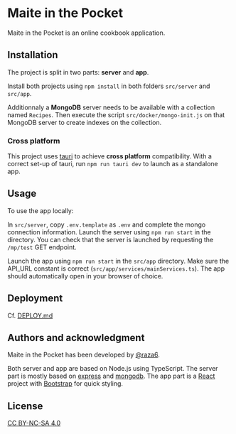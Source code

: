 # Maite in the Pocket

Maite in the Pocket is an online cookbook application.

## Installation

The project is split in two parts: **server** and **app**.

Install both projects using `npm install` in both folders `src/server` and `src/app`.

Additionnaly a **MongoDB** server needs to be available with a collection named `Recipes`. Then execute the script `src/docker/mongo-init.js` on that MongoDB server to create indexes on the collection.

### Cross platform

This project uses [tauri](https://tauri.app/) to achieve **cross platform** compatibility. With a correct set-up of tauri, run `npm run tauri dev` to launch as a standalone app.

## Usage

To use the app locally:

In `src/server`, copy `.env.template` as `.env` and complete the mongo connection information.
Launch the server using `npm run start` in the directory. You can check that the server is launched by requesting the `/mp/test` GET endpoint.

Launch the app using `npm run start` in the `src/app` directory. Make sure the API_URL constant is correct (`src/app/services/mainServices.ts`). The app should automatically open in your browser of choice.

## Deployment

Cf. [DEPLOY.md](./DEPLOY.md)

## Authors and acknowledgment

Maite in the Pocket has been developed by [@raza6](https://github.com/raza6).

Both server and app are based on Node.js using TypeScript. The server part is mostly based on [express](https://www.npmjs.com/package/express) and [mongodb](https://www.npmjs.com/package/mongodb). The app part is a [React](https://www.npmjs.com/package/react) project with [Bootstrap](https://getbootstrap.com/) for quick styling.

## License

[CC BY-NC-SA 4.0](https://creativecommons.org/licenses/by-nc-sa/4.0/legalcode)